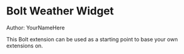 # Bolt Weather Widget

Author: YourNameHere

This Bolt extension can be used as a starting point to base your own extensions on.

